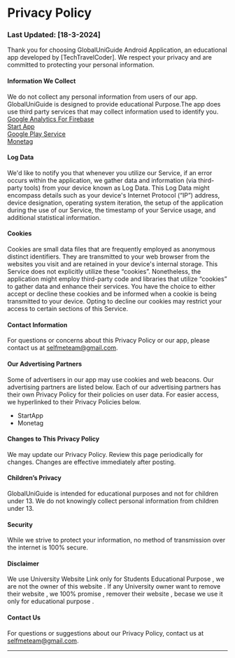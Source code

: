 
# Privacy Policy

### Last Updated: [18-3-2024]

Thank you for choosing GlobalUniGuide Android Application, an educational app developed by [TechTravelCoder]. We respect your privacy and are committed to protecting your personal information.

#### Information We Collect

We do not collect any personal information from users of our app. GlobalUniGuide is designed to provide educational Purpose.The app does use third party services that may collect information used to identify you.  
[Google Analytics For Firebase](https://firebase.google.com/)  
[Start App](https://www.start.io/)  
[Google Play Service](https://policies.google.com/)  
[Monetag](https://monetag.com/)  



#### Log Data 
We'd like to notify you that whenever you utilize our Service, if an error occurs within the application, we gather data and information (via third-party tools) from your device known as Log Data. This Log Data might encompass details such as your device's Internet Protocol (“IP”) address, device designation, operating system iteration, the setup of the application during the use of our Service, the timestamp of your Service usage, and additional statistical information.

#### Cookies
Cookies are small data files that are frequently employed as anonymous distinct identifiers. They are transmitted to your web browser from the websites you visit and are retained in your device's internal storage.
This Service does not explicitly utilize these “cookies”. Nonetheless, the application might employ third-party code and libraries that utilize “cookies” to gather data and enhance their services. You have the choice to either accept or decline these cookies and be informed when a cookie is being transmitted to your device. Opting to decline our cookies may restrict your access to certain sections of this Service.

#### Contact Information

For questions or concerns about this Privacy Policy or our app, please contact us at selfmeteam@gmail.com.

#### Our Advertising Partners
Some of advertisers in our app may use cookies and web beacons. Our advertising partners are listed below. Each of our advertising partners has their own Privacy Policy for their policies on user data. For easier access, we hyperlinked to their Privacy Policies below.
  * StartApp
  * Monetag

#### Changes to This Privacy Policy

We may update our Privacy Policy. Review this page periodically for changes. Changes are effective immediately after posting.


#### Children’s Privacy

GlobalUniGuide is intended for educational purposes and not for children under 13. We do not knowingly collect personal information from children under 13.

#### Security

While we strive to protect your information, no method of transmission over the internet is 100% secure.
#### Disclaimer
We use University Website Link only for Students Educational Purpose , we are not the owner of this website . If any University owner want to remove their website , we 100% promise , remover their
website , becase we use it only for educational purpose .

#### Contact Us

For questions or suggestions about our Privacy Policy, contact us at selfmeteam@gmail.com.

---
